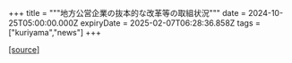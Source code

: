 +++
title = """地方公営企業の抜本的な改革等の取組状況"""
date = 2024-10-25T05:00:00.000Z
expiryDate = 2025-02-07T06:28:36.858Z
tags = ["kuriyama","news"]
+++


[[source]](https://www.town.kuriyama.hokkaido.jp/soshiki/32/605.html)
